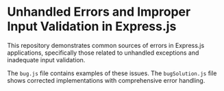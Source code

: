 # Unhandled Errors and Improper Input Validation in Express.js

This repository demonstrates common sources of errors in Express.js applications, specifically those related to unhandled exceptions and inadequate input validation.

The `bug.js` file contains examples of these issues. The `bugSolution.js` file shows corrected implementations with comprehensive error handling.